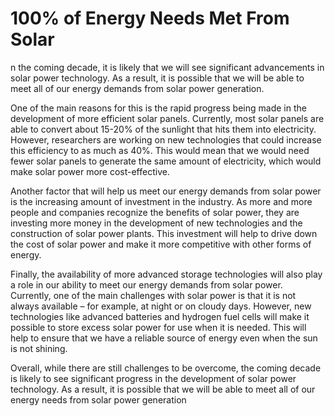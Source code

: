 # 100% of Energy Needs Met From Solar

n the coming decade, it is likely that we will see significant advancements in solar power technology. As a result, it is possible that we will be able to meet all of our energy demands from solar power generation.

One of the main reasons for this is the rapid progress being made in the development of more efficient solar panels. Currently, most solar panels are able to convert about 15-20% of the sunlight that hits them into electricity. However, researchers are working on new technologies that could increase this efficiency to as much as 40%. This would mean that we would need fewer solar panels to generate the same amount of electricity, which would make solar power more cost-effective.

Another factor that will help us meet our energy demands from solar power is the increasing amount of investment in the industry. As more and more people and companies recognize the benefits of solar power, they are investing more money in the development of new technologies and the construction of solar power plants. This investment will help to drive down the cost of solar power and make it more competitive with other forms of energy.

Finally, the availability of more advanced storage technologies will also play a role in our ability to meet our energy demands from solar power. Currently, one of the main challenges with solar power is that it is not always available – for example, at night or on cloudy days. However, new technologies like advanced batteries and hydrogen fuel cells will make it possible to store excess solar power for use when it is needed. This will help to ensure that we have a reliable source of energy even when the sun is not shining.

Overall, while there are still challenges to be overcome, the coming decade is likely to see significant progress in the development of solar power technology. As a result, it is possible that we will be able to meet all of our energy needs from solar power generation
